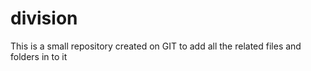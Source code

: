 # division
This is a small repository created on GIT to add all the related files and folders in to it
